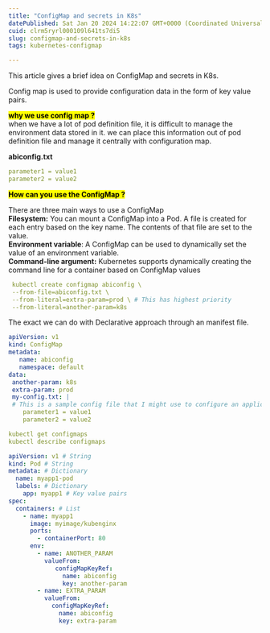 ```yaml
---
title: "ConfigMap and secrets in K8s"
datePublished: Sat Jan 20 2024 14:22:07 GMT+0000 (Coordinated Universal Time)
cuid: clrm5ryrl000109l641ts7di5
slug: configmap-and-secrets-in-k8s
tags: kubernetes-configmap

---
```


This article gives a brief idea on ConfigMap and secrets in K8s.

Config map is used to provide configuration data in the form of key value pairs.

**<mark>why we use config map ?</mark>**  
when we have a lot of pod definition file, it is difficult to manage the environment data stored in it. we can place this information out of pod definition file and manage it centrally with configuration map.

**abiconfig.txt**

```yaml
parameter1 = value1
parameter2 = value2
```

**<mark>How can you use the ConfigMap ?</mark>**

There are three main ways to use a ConfigMap  
**Filesystem:** You can mount a ConfigMap into a Pod. A file is created for each entry based on the key name. The contents of that file are set to the value.  
**Environment variable**: A ConfigMap can be used to dynamically set the value of an environment variable.  
**Command-line argument:** Kubernetes supports dynamically creating the command line for a container based on ConfigMap values

```yaml
 kubectl create configmap abiconfig \
 --from-file=abiconfig.txt \
 --from-literal=extra-param=prod \ # This has highest priority
 --from-literal=another-param=k8s
```

The exact we can do with Declarative approach through an manifest file.

```yaml
apiVersion: v1
kind: ConfigMap
metadata:
   name: abiconfig
   namespace: default
data:
 another-param: k8s
 extra-param: prod
 my-config.txt: |
 # This is a sample config file that I might use to configure an application
    parameter1 = value1
    parameter2 = value2
```

```yaml
kubectl get configmaps
kubectl describe configmaps
```

```yaml
apiVersion: v1 # String 
kind: Pod # String 
metadata: # Dictionary 
  name: myapp1-pod 
  labels: # Dictionary 
    app: myapp1 # Key value pairs 
spec: 
  containers: # List 
    - name: myapp1 
      image: myimage/kubenginx 
      ports: 
        - containerPort: 80
      env:
        - name: ANOTHER_PARAM
          valueFrom:
             configMapKeyRef:
               name: abiconfig
               key: another-param
        - name: EXTRA_PARAM
          valueFrom:
            configMapKeyRef:
              name: abiconfig
              key: extra-param
```